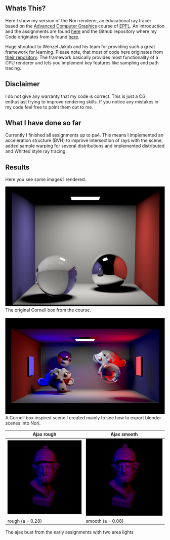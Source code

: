 ## Whats This?
Here I show my version of the Nori renderer, an educational ray tracer based on the [Advanced Computer Graphics](http://rgl.epfl.ch/courses/ACG20) 
course of [EPFL](https://www.epfl.ch/en/). An introduction and the assignments are found [here](https://wjakob.github.io/nori/) 
and the Github repository where my Code originates from is found [here](https://github.com/wjakob/nori).

Huge shoutout to Wenzel Jakob and his team for providing such a great framework for learning. Please note, that most of 
code here originates from [their repository](https://github.com/wjakob/nori). 
The framework basically provides most functionality of a CPU renderer and lets you implement key features like sampling and path tracing.

## Disclaimer
I do not give any warranty that my code is correct. This is just a CG enthusiast trying to improve rendering skills. 
If you notice any mistakes in my code feel free to point them out to me.

## What I have done so far
Currently I finished all assignments up to pa4. This means I implemented an acceleration structure (BVH) to improve 
intersection of rays with the scene, added sample warping for several distributions and implemented distributed and 
Whitted style ray tracing. 


## Results
Here you see some images I rendered.

![Original Cornell box](results/cbox-whitted.png) \
The original Cornell box from the course. \
\
![Self created Cornell inspired box](results/cbox_mul_area.png) \
A Cornell box inspired scene I created mainly to see how to export blender scenes into Nori. 

Ajax rough          |  Ajax smooth
------------------------|-------------------------
![Ajax bust with two area lights (rough)](results/ajax_mul_area_rough.png) | ![Ajax bust with two area lights (smooth)](results/ajax_mul_area_smooth.png)
 rough (a = 0.28) | smooth (a = 0.08)
 
 The ajax bust from the early assignments with two area lights

